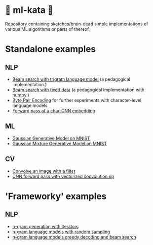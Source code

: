 # 🥋 ml-kata 🥋
Repository containing sketches/brain-dead simple implementations of various ML algorithms or parts of thereof.

# Standalone examples
## NLP
* [Beam search with trigram language model](./nlp/beam_search_simple.py) (a pedagogical implementation.)
* [Beam search with fixed data](./nlp/beam_search_numpy.py) (a pedagogical implementation with numpy.)
* [Byte Pair Encoding](./nlp/byte_pair_encoding.py) for further experiments with character-level language models
* [Forward pass of a char-CNN embedding](./char-cnn-sketch.py)

## ML
* [Gaussian Generative Model on MNIST](gaussian-generator.py)
* [Gaussian Mixture Generative Model on MNIST](gmm-generator.py)

## CV
* [Convolve an image with a filter](convolve.py)
* [CNN forward pass with vectorized convolution op](cnn.py)

# 'Frameworky' examples
## NLP
* [n-gram generation with iterators](./nlp/ngrams.py)
* [n-gram language models with random sampling](./nlp/language_models.py)
* [n-gram language models greedy decoding and beam search](./nlp/decoders.py)

